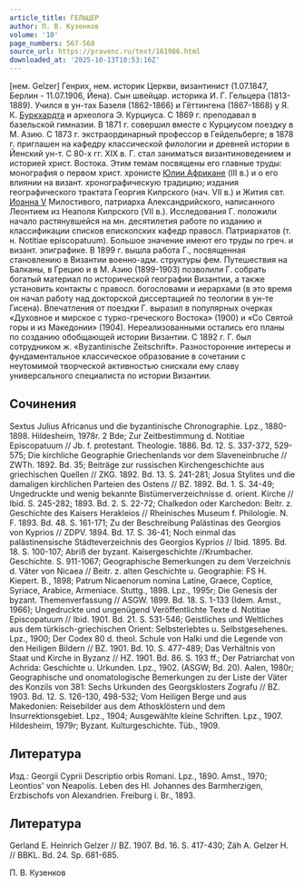 ```yaml
---
article_title: ГЕЛЬЦЕР
author: П. В. Кузенков
volume: '10'
page_numbers: 567-568
source_url: https://pravenc.ru/text/161986.html
downloaded_at: '2025-10-13T10:53:16Z'
---
```


[нем. Gelzer] Генрих, нем. историк Церкви, византинист (1.07.1847, Берлин - 11.07.1906, Йена). Сын швейцар. историка И. Г. Гельцера (1813-1889). Учился в ун-тах Базеля (1862-1866) и Гёттингена (1867-1868) у Я. К. [Буркхардта](https://pravenc.ru/text/Буркхардта.html) и археолога Э. Курциуса. С 1869 г. преподавал в базельской гимназии. В 1871 г. совершил вместе с Курциусом поездку в М. Азию. С 1873 г. экстраординарный профессор в Гейдельберге; в 1878 г. приглашен на кафедру классической филологии и древней истории в Йенский ун-т. С 80-х гг. XIX в. Г. стал заниматься византиноведением и историей христ. Востока. Этим темам посвящены его главные труды: монография о первом христ. хронисте [Юлии Африкане](<https://pravenc.ru/text/Юлии Африкане.html>) (III в.) и о его влиянии на визант. хронографическую традицию; издания географического трактата Георгия Кипрского (нач. VII в.) и Жития свт. [Иоанна V](<https://pravenc.ru/text/Иоанна V.html>) Милостивого, патриарха Александрийского, написанного Леонтием из Неаполя Кипрского (VII в.). Исследования Г. положили начало растянувшейся на мн. десятилетия работе по изданию и классификации списков епископских кафедр правосл. Патриархатов (т. н. Notitiae episcopatuum). Большое значение имеют его труды по греч. и визант. эпиграфике. В 1899 г. вышла работа Г., посвященная становлению в Византии военно-адм. структуры фем. Путешествия на Балканы, в Грецию и в М. Азию (1899-1903) позволили Г. собрать богатый материал по исторической географии Византии, а также установить контакты с правосл. богословами и иерархами (в это время он начал работу над докторской диссертацией по теологии в ун-те Гисена). Впечатления от поездки Г. выразил в популярных очерках «Духовное и мирское с турко-греческого Востока» (1900) и «Со Святой горы и из Македонии» (1904). Нереализованными остались его планы по созданию обобщающей истории Византии. С 1892 г. Г. был сотрудником ж. «Byzantinische Zeitschrift». Разносторонние интересы и фундаментальное классическое образование в сочетании с неутомимой творческой активностью снискали ему славу универсального специалиста по истории Византии.

## Сочинения

Sextus Julius Africanus und die byzantinische Chronographie. Lpz., 1880-1898. Hildesheim, 1978r. 2 Bde; Zur Zeitbestimmung d. Notitiae Episcopatuum // Jb. f. protestant. Theologie. 1886. Bd. 12. S. 337-372, 529-575; Die kirchliche Geographie Griechenlands vor dem Slaveneinbruche // ZWTh. 1892. Bd. 35; Beiträge zur russischen Kirchengeschichte aus griechischen Quellen // ZKG. 1892. Bd. 13. S. 241-281; Josua Stylites und die damaligen kirchlichen Parteien des Ostens // BZ. 1892. Bd. 1. S. 34-49; Ungedruckte und wenig bekannte Bistümerverzeichnisse d. orient. Kirche // Ibid. S. 245-282; 1893. Bd. 2. S. 22-72; Chalkedon oder Karchedon: Beitr. z. Geschichte des Kaisers Herakleios // Rheinisches Museum f. Philologie. N. F. 1893. Bd. 48. S. 161-171; Zu der Beschreibung Palästinas des Georgios von Kyprios // ZDPV. 1894. Bd. 17. S. 36-41; Noch einmal das palästinensische Städteverzeichnis des Georgios Kyprios // Ibid. 1895. Bd. 18. S. 100-107; Abriß der byzant. Kaisergeschichte //Krumbacher. Geschichte. S. 911-1067; Geographische Bemerkungen zu dem Verzeichnis d. Väter von Nicaea // Beitr. z. alten Geschichte u. Geographie: FS H. Kiepert. B., 1898; Patrum Nicaenorum nomina Latine, Graece, Coptice, Syriace, Arabice, Armeniace. Stuttg., 1898. Lpz., 1995r; Die Genesis der byzant. Themenverfassung // ASGW. 1899. Bd. 18. S. 1-133 (Idem. Amst., 1966); Ungedruckte und ungenügend Veröffentlichte Texte d. Notitiae Episcopatuum // Ibid. 1901. Bd. 21. S. 531-546; Geistliches und Weltliches aus dem türkisch-griechischen Orient: Selbsterlebtes u. Selbstgesehenes. Lpz., 1900; Der Codex 80 d. theol. Schule von Halki und die Legende von den Heiligen Bildern // BZ. 1901. Bd. 10. S. 477-489; Das Verhältnis von Staat und Kirche in Byzanz // HZ. 1901. Bd. 86. S. 193 ff.; Der Patriarchat von Achrida: Geschichte u. Urkunden. Lpz., 1902. (ASGW; Bd. 20). Aalen, 1980r; Geographische und onomatologische Bemerkungen zu der Liste der Väter des Konzils von 381: Sechs Urkunden des Georgsklosters Zografu // BZ. 1903. Bd. 12. S. 126-130, 498-532; Vom Heiligen Berge und aus Makedonien: Reisebilder aus dem Athosklöstern und dem Insurrektionsgebiet. Lpz., 1904; Ausgewählte kleine Schriften. Lpz., 1907. Hildesheim, 1979r; Byzant. Kulturgeschichte. Tüb., 1909.

## Литература

Изд.: Georgii Cyprii Descriptio orbis Romani. Lpz., 1890. Amst., 1970; Leontios' von Neapolis. Leben des Hl. Johannes des Barmherzigen, Erzbischofs von Alexandrien. Freiburg i. Br., 1893.

## Литература

Gerland E. Heinrich Gelzer // BZ. 1907. Bd. 16. S. 417-430; Zäh A. Gelzer H. // BBKL. Bd. 24. Sp. 681-685.

П. В. Кузенков
